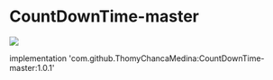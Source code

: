 # CountDownTime-master
[![](https://jitpack.io/v/ThomyChancaMedina/CountDownTime-master.svg)](https://jitpack.io/#ThomyChancaMedina/CountDownTime-master)

 implementation 'com.github.ThomyChancaMedina:CountDownTime-master:1.0.1'
